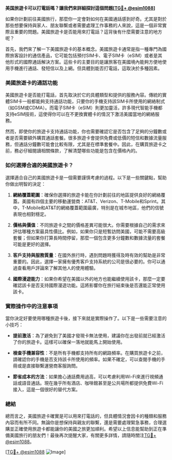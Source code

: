 **美国旅遊卡可以打電話嗎？讓我們來詳細探討這個問題[[TG💪+ @esim1088](https://t.me/s/esim1088)]**

如果你計劃前往美國旅行，那麼你一定會對如何在美國通話感到好奇。尤其是對於那些想要保持與家人、朋友聯繫或者需要處理工作事務的人來說，這是一個非常實際且重要的問題。美國旅遊卡是否能用來打電話？這背後有什麼需要注意的地方呢？

首先，我們來了解一下美國旅遊卡的基本概念。美國旅遊卡通常是指一種專門為國際旅客設計的通信產品，它可能包括預付SIM卡、電子SIM卡（eSIM）或者是其他形式的國際通話解決方案。這些卡的主要目的是讓旅客在美國境內能夠方便地使用手機進行通話、發短信以及上網。但具體到能否打電話，這取決於多種因素。

### 美國旅遊卡的通話功能

美國旅遊卡是否能打電話，首先取決於它的具體類型和提供的服務內容。傳統的實體SIM卡一般都能夠支持通話功能，只要你的手機支持該SIM卡所使用的網絡制式（如GSM或CDMA）。而電子SIM卡（eSIM）則更加靈活，許多現代智能手機都支持eSIM技術，這使得你可以在不更換實體卡的情況下激活美國當地的網絡服務。

然而，即使你的旅遊卡支持通話功能，你也需要確認它是否包含了足夠的分鐘數或者是否需要額外購買通話套餐。很多旅遊卡會提供免費或低價的短信和數據流量服務，但通話分鐘數可能會比較有限，尤其是在標準套餐中。因此，在購買旅遊卡之前，務必仔細閱讀相關條款，了解清楚哪些功能是包含在價格內的。

### 如何選擇合適的美國旅遊卡？

選擇適合自己的美國旅遊卡是一個需要謹慎考慮的過程。以下是一些關鍵點，幫助你做出明智的決定：

1. **網絡覆蓋範圍**：確保你選擇的旅遊卡能在你計劃前往的地區提供良好的網絡覆蓋。美國有四個主要的移動運營商：AT&T、Verizon、T-Mobile和Sprint。其中，T-Mobile和AT&T的網絡覆蓋範圍最廣，特別是在城市地區，他們的信號表現也相對穩定。

2. **價格與價值**：不同旅遊卡之間的價格差異可能很大。你需要根據自己的需求來評估哪種方案最具性價比。例如，如果你只是短暫訪問美國，可能不需要高級套餐；但如果你打算長時間停留，那麼一個包含更多分鐘數和數據流量的套餐可能是更好的選擇。

3. **客戶支持與服務質量**：在國外旅行時，遇到問題時獲得及時有效的幫助是非常重要的。因此，選擇一家擁有優秀客戶支持系統的公司是很必要的。你可以通過查看用戶評論來了解其他人的使用體驗。

4. **國際漫遊能力**：如果你希望在美國以外的地方也能繼續使用該卡，那麼一定要確認該卡是否支持國際漫遊功能。這將影響你在旅行結束後是否還能正常使用該卡。

### 實際操作中的注意事項

當你決定好要使用哪種旅遊卡後，接下來就是實際操作了。以下是一些需要注意的小技巧：

- **提前激活**：為了避免到了美國才發現卡無法使用，建議你在出發前就已經激活了你的旅遊卡。這樣可以確保一落地就能馬上開始使用。
  
- **檢查手機兼容性**：不是所有手機都支持所有的網路頻率。在購買旅遊卡之前，請確認你的手機是否支持該卡所使用的頻率。如果不確定，可以查閱手機的手冊或是直接聯繫運營商客服詢問。

- **節省成本的方法**：如果擔心通話費用過高，可以考慮利用Wi-Fi來進行視頻通話或語音通話。現在幾乎所有酒店、咖啡館甚至是公共場所都提供免費Wi-Fi接入，這是一個很好的替代方案。

### 總結

總而言之，美國旅遊卡確實是可以用來打電話的，但具體情況會因卡的種類和服務內容而有所不同。無論你是想保持與親友的聯繫，還是需要處理緊急事務，合理選購並正確使用旅遊卡都能讓你的美國之旅更加順利。希望以上信息能幫助到正在準備美國旅行的朋友們！最後再次提醒大家，有關更多詳情，請隨時關注[TG💪+ @esim1088](https://t.me/s/esim1088)。

[[TG💪+ @esim1088](https://t.me/s/esim1088) ![Image](https://i.postimg.cc/4NQfJmqS/Snipaste-2025-05-13-00-14-12.png)]